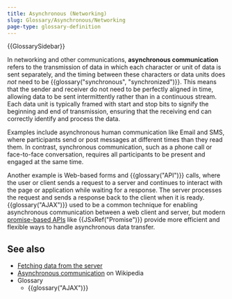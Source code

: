 ```yaml
---
title: Asynchronous (Networking)
slug: Glossary/Asynchronous/Networking
page-type: glossary-definition
---
```


{{GlossarySidebar}}

In networking and other communications, **asynchronous communication** refers to the transmission of data in which each character or unit of data is sent separately, and the timing between these characters or data units does _not_ need to be {{glossary("synchronous", "synchronized")}}. This means that the sender and receiver do not need to be perfectly aligned in time, allowing data to be sent intermittently rather than in a continuous stream. Each data unit is typically framed with start and stop bits to signify the beginning and end of transmission, ensuring that the receiving end can correctly identify and process the data.

Examples include asynchronous human communication like Email and SMS, where participants send or post messages at different times than they read them. In contrast, synchronous communication, such as a phone call or face-to-face conversation, requires all participants to be present and engaged at the same time.

Another example is Web-based forms and {{glossary("API")}} calls, where the user or client sends a request to a server and continues to interact with the page or application while waiting for a response. The server processes the request and sends a response back to the client when it is ready. {{glossary("AJAX")}} used to be a common technique for enabling asynchronous communication between a web client and server, but modern [promise-based APIs](/en-US/docs/Learn/JavaScript/Asynchronous/Implementing_a_promise-based_API) like {{JSxRef("Promise")}} provide more efficient and flexible ways to handle asynchronous data transfer.

## See also

- [Fetching data from the server](/en-US/docs/Learn/JavaScript/Client-side_web_APIs/Fetching_data)
- [Asynchronous communication](https://en.wikipedia.org/wiki/Asynchronous_communication) on Wikipedia
- Glossary
  - {{glossary("AJAX")}}
